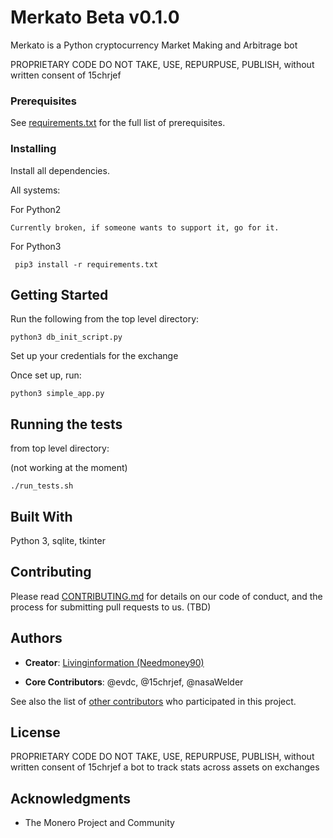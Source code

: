 # Merkato Beta v0.1.0

Merkato is a Python cryptocurrency Market Making and Arbitrage bot

PROPRIETARY CODE DO NOT TAKE, USE, REPURPUSE, PUBLISH, without written consent of 15chrjef


### Prerequisites

See [requirements.txt](https://github.com/livinginformation/merkato/blob/master/requirements.txt) for the full list of prerequisites.

### Installing

Install all dependencies.

All systems:

For Python2
```
Currently broken, if someone wants to support it, go for it.
```
For Python3
```
 pip3 install -r requirements.txt
```
## Getting Started

Run the following from the top level directory:
```
python3 db_init_script.py
```

Set up your credentials for the exchange

Once set up, run:
```
python3 simple_app.py
```

## Running the tests

from top level directory:

(not working at the moment)
```
./run_tests.sh
```

## Built With

Python 3, sqlite, tkinter

## Contributing

Please read [CONTRIBUTING.md](https://gist.github.com/PurpleBooth/b24679402957c63ec426) for details on our code of conduct, and the process for submitting pull requests to us. (TBD)


## Authors

* **Creator**: [Livinginformation (Needmoney90)](https://github.com/Livinginformation)

* **Core Contributors**: @evdc, @15chrjef, @nasaWelder

See also the list of [other contributors](https://github.com/livinginformation/merkato/graphs/contributors) who participated in this project.

## License

PROPRIETARY CODE DO NOT TAKE, USE, REPURPUSE, PUBLISH, without written consent of 15chrjef a bot to track stats across assets on exchanges

## Acknowledgments

* The Monero Project and Community
